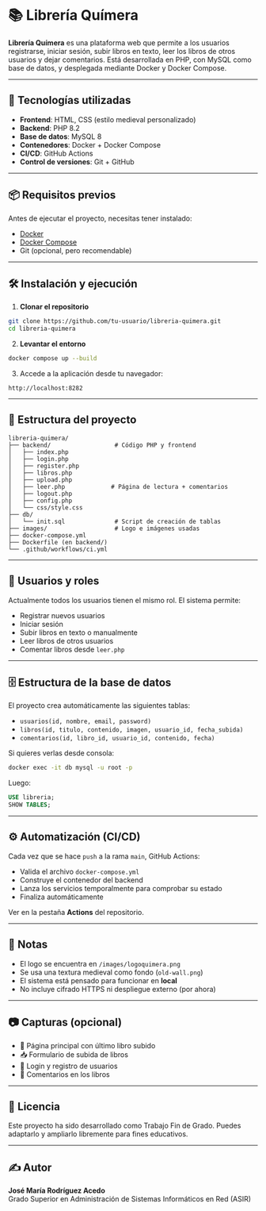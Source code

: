 
# 📚 Librería Químera

**Librería Químera** es una plataforma web que permite a los usuarios registrarse, iniciar sesión, subir libros en texto, leer los libros de otros usuarios y dejar comentarios. Está desarrollada en PHP, con MySQL como base de datos, y desplegada mediante Docker y Docker Compose.

---

## 🚀 Tecnologías utilizadas

- **Frontend**: HTML, CSS (estilo medieval personalizado)
- **Backend**: PHP 8.2
- **Base de datos**: MySQL 8
- **Contenedores**: Docker + Docker Compose
- **CI/CD**: GitHub Actions
- **Control de versiones**: Git + GitHub

---

## 📦 Requisitos previos

Antes de ejecutar el proyecto, necesitas tener instalado:

- [Docker](https://docs.docker.com/get-docker/)
- [Docker Compose](https://docs.docker.com/compose/)
- Git (opcional, pero recomendable)

---

## 🛠️ Instalación y ejecución

1. **Clonar el repositorio**

```bash
git clone https://github.com/tu-usuario/libreria-quimera.git
cd libreria-quimera
```

2. **Levantar el entorno**

```bash
docker compose up --build
```

3. Accede a la aplicación desde tu navegador:

```
http://localhost:8282
```

---

## 🧱 Estructura del proyecto

```
libreria-quimera/
├── backend/                  # Código PHP y frontend
│   ├── index.php
│   ├── login.php
│   ├── register.php
│   ├── libros.php
│   ├── upload.php
│   ├── leer.php             # Página de lectura + comentarios
│   ├── logout.php
│   ├── config.php
│   └── css/style.css
├── db/
│   └── init.sql              # Script de creación de tablas
├── images/                   # Logo e imágenes usadas
├── docker-compose.yml
├── Dockerfile (en backend/)
└── .github/workflows/ci.yml
```

---

## 👤 Usuarios y roles

Actualmente todos los usuarios tienen el mismo rol. El sistema permite:

- Registrar nuevos usuarios
- Iniciar sesión
- Subir libros en texto o manualmente
- Leer libros de otros usuarios
- Comentar libros desde `leer.php`

---

## 🗄️ Estructura de la base de datos

El proyecto crea automáticamente las siguientes tablas:

- `usuarios(id, nombre, email, password)`
- `libros(id, titulo, contenido, imagen, usuario_id, fecha_subida)`
- `comentarios(id, libro_id, usuario_id, contenido, fecha)`

Si quieres verlas desde consola:

```bash
docker exec -it db mysql -u root -p
```

Luego:

```sql
USE libreria;
SHOW TABLES;
```

---

## ⚙️ Automatización (CI/CD)

Cada vez que se hace `push` a la rama `main`, GitHub Actions:

- Valida el archivo `docker-compose.yml`
- Construye el contenedor del backend
- Lanza los servicios temporalmente para comprobar su estado
- Finaliza automáticamente

Ver en la pestaña **Actions** del repositorio.

---

## 📝 Notas

- El logo se encuentra en `/images/logoquimera.png`
- Se usa una textura medieval como fondo (`old-wall.png`)
- El sistema está pensado para funcionar en **local**
- No incluye cifrado HTTPS ni despliegue externo (por ahora)

---

## 📷 Capturas (opcional)

- 📖 Página principal con último libro subido
- 📥 Formulario de subida de libros
- 🔐 Login y registro de usuarios
- 💬 Comentarios en los libros

---

## 📜 Licencia

Este proyecto ha sido desarrollado como Trabajo Fin de Grado. Puedes adaptarlo y ampliarlo libremente para fines educativos.

---

## ✍️ Autor

**José María Rodríguez Acedo**  
Grado Superior en Administración de Sistemas Informáticos en Red (ASIR)
